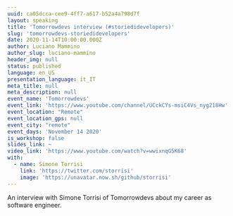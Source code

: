 ```yaml
---
uuid: ca05dcca-cee9-4ff7-a617-b52a4a798d7f
layout: speaking
title: 'Tomorrowdevs interview (#storiedidevelopers)'
slug: 'tomorrowdevs-storiedidevelopers'
date: 2020-11-14T10:00:00.000Z
author: Luciano Mammino
author_slug: luciano-mammino
header_img: null
status: published
language: en_US
presentation_language: it_IT
meta_title: null
meta_description: null
event_name: 'Tomorrowdevs'
event_link: 'https://www.youtube.com/channel/UCckCYs-msiC4Vs_nyg218Hw'
event_location: "Remote"
event_location_gps: null
event_city: "remote"
event_days: 'November 14 2020'
is_workshop: false
slides_link: ~
video_link: 'https://www.youtube.com/watch?v=wwixnqG5K68'
with:
  - name: Simone Torrisi
    link: 'https://twitter.com/storrisi'
    image: 'https://unavatar.now.sh/github/storrisi'
---
```


An interview with Simone Torrisi of Tomorrowdevs about my career as software engineer.